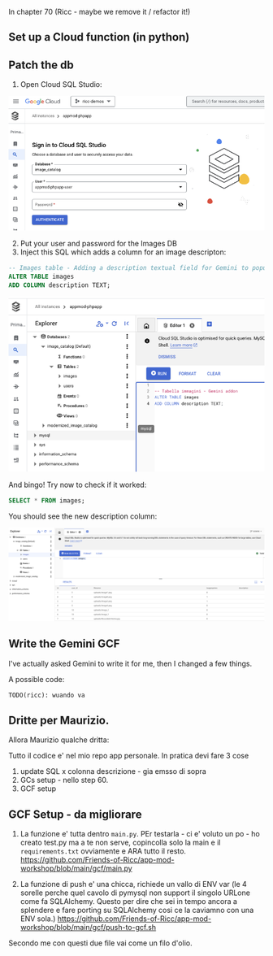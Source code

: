 In chapter 70 (Ricc - maybe we remove it / refactor it!)

## Set up a Cloud function (in python)





## Patch the db

1. Open Cloud SQL Studio:

![Cloud SQL Studio UI](image.png)

2. Put your user and password for the Images DB
3. Inject this SQL which adds a column for an image descripton:

```sql
-- Images table - Adding a description textual field for Gemini to populate it
ALTER TABLE images
ADD COLUMN description TEXT;
```

![Running SQL comfortably in the UI](image-1.png)

And bingo! Try now to check if it worked:

```sql
SELECT * FROM images;
```

You should see the new description column:

![Showing it works!](image-2.png)

## Write the Gemini GCF

I've actually asked Gemini to write it for me, then I changed a few things.

A possible code:

```python
TODO(ricc): wuando va
```

## Dritte per Maurizio.


Allora Maurizio qualche dritta:

Tutto il codice e' nel mio repo app personale. In pratica devi fare 3 cose

1. update SQL x colonna descrizione - gia emsso di sopra
2. GCs setup - nello step 60.
3. GCF setup

## GCF Setup - da migliorare

1. La funzione e' tutta dentro `main.py`. PEr testarla - ci e' voluto un po - ho creato test.py ma a te non serve, copincolla solo la main e il `requirements.txt` ovviamente e ARA tutto il resto. https://github.com/Friends-of-Ricc/app-mod-workshop/blob/main/gcf/main.py

2. La funzione di push e' una chicca, richiede un vallo di ENV var (le 4 sorelle perche quel cavolo di pymysql non support il singolo URLone come fa SQLAlchemy. Questo per dire  che sei in tempo ancora a splendere e fare porting su SQLAlchemy cosi ce la caviamno con una ENV sola.) https://github.com/Friends-of-Ricc/app-mod-workshop/blob/main/gcf/push-to-gcf.sh

Secondo me con questi due file vai come un filo d'olio.

